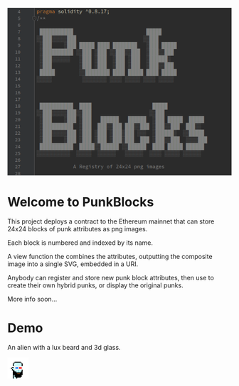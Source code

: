 
![PunkBlocks](title.png)


# Welcome to PunkBlocks

This project deploys a contract to the Ethereum mainnet that can store 24x24 blocks of punk attributes as png images.

Each block is numbered and indexed by its name.

A view function the combines the attributes, outputting the composite image into a single SVG, embedded in a URI.

Anybody can register and store new punk block attributes, then use to create their own hybrid punks, or display the original punks. 

More info soon...

# Demo

An alien with a lux beard and 3d glass.

![PunkBlocks](demo1.svg)